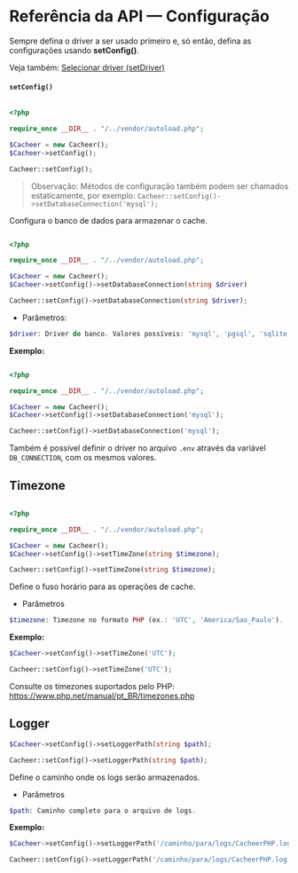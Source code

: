 # Referência da API — Configuração

Sempre defina o driver a ser usado primeiro e, só então, defina as configurações usando **setConfig()**.

Veja também:
[Selecionar driver (setDriver)](./drivers.md)

#### `setConfig()`

```php

<?php

require_once __DIR__ . "/../vendor/autoload.php"; 

$Cacheer = new Cacheer();
$Cacheer->setConfig();
```

```php
Cacheer::setConfig();
```

> Observação: Métodos de configuração também podem ser chamados estaticamente, por exemplo: `Cacheer::setConfig()->setDatabaseConnection('mysql');`

Configura o banco de dados para armazenar o cache.
```php

<?php

require_once __DIR__ . "/../vendor/autoload.php"; 

$Cacheer = new Cacheer();
$Cacheer->setConfig()->setDatabaseConnection(string $driver)
```

```php
Cacheer::setConfig()->setDatabaseConnection(string $driver);
```

- Parâmetros:

```php
$driver: Driver do banco. Valores possíveis: 'mysql', 'pgsql', 'sqlite'.
```

**Exemplo:**

```php

<?php

require_once __DIR__ . "/../vendor/autoload.php"; 

$Cacheer = new Cacheer();
$Cacheer->setConfig()->setDatabaseConnection('mysql');
```

```php
Cacheer::setConfig()->setDatabaseConnection('mysql');
```

Também é possível definir o driver no arquivo `.env` através da variável `DB_CONNECTION`, com os mesmos valores.

Timezone
---

```php

<?php

require_once __DIR__ . "/../vendor/autoload.php"; 

$Cacheer = new Cacheer();
$Cacheer->setConfig()->setTimeZone(string $timezone);
```

```php
Cacheer::setConfig()->setTimeZone(string $timezone);
```

Define o fuso horário para as operações de cache.
- Parâmetros

```php
$timezone: Timezone no formato PHP (ex.: 'UTC', 'America/Sao_Paulo').
```

**Exemplo:**

```php
$Cacheer->setConfig()->setTimeZone('UTC');
```

```php
Cacheer::setConfig()->setTimeZone('UTC');
```

Consulte os timezones suportados pelo PHP:
https://www.php.net/manual/pt_BR/timezones.php

Logger
---

```php
$Cacheer->setConfig()->setLoggerPath(string $path);
```

```php
Cacheer::setConfig()->setLoggerPath(string $path);
```
Define o caminho onde os logs serão armazenados.

- Parâmetros

```php
$path: Caminho completo para o arquivo de logs.
```

**Exemplo:**

```php
$Cacheer->setConfig()->setLoggerPath('/caminho/para/logs/CacheerPHP.log');
```

```php
Cacheer::setConfig()->setLoggerPath('/caminho/para/logs/CacheerPHP.log');
```

